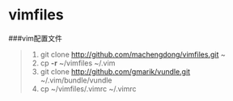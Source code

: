 vimfiles
========

###vim配置文件     
>1. git clone http://github.com/machengdong/vimfiles.git ~   
>2. cp **-r** ~/vimfiles ~/.vim    
>3. git clone http://github.com/gmarik/vundle.git ~/.vim/bundle/vundle    
>4. cp ~/vimfiles/.vimrc ~/.vimrc   
